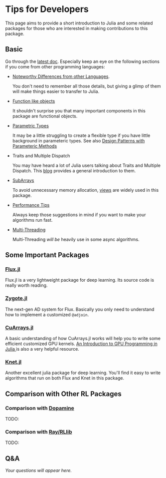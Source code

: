 # Tips for Developers

This page aims to provide a short introduction to Julia and some related packages for those who are interested in making contributions to this package.

## Basic

Go through the [latest doc](https://docs.julialang.org/en/latest/). Especially keep an eye on the following sections if you come from other programming languages:

- [Noteworthy Differences from other Languages](https://docs.julialang.org/en/latest/manual/noteworthy-differences/).

    You don't need to remember all those details, but giving a glimp of them will make things easier to transfer to Julia.

- [Function like objects](https://docs.julialang.org/en/latest/manual/methods/#Function-like-objects-1)

    It shouldn't surprise you that many important components in this package are functional objects.

- [Parametric Types](https://docs.julialang.org/en/v1/manual/types/#Parametric-Types-1)

    It may be a little struggling to create a flexible type if you have little background in parameteric types. See also [Design Patterns with Parameteric Methods](https://docs.julialang.org/en/latest/manual/methods/#Design-Patterns-with-Parametric-Methods-1)

- Traits and Multiple Dispatch

    You may have heard a lot of Julia users talking about Traits and Multiple Dispatch. This [blog](https://white.ucc.asn.au/2018/10/03/Dispatch,-Traits-and-Metaprogramming-Over-Reflection.html) provides a general introduction to them.

- [SubArrays](https://docs.julialang.org/en/latest/devdocs/subarrays/)

    To avoid unnecessary memory allocation, [views](https://docs.julialang.org/en/latest/base/arrays/#Views-(SubArrays-and-other-view-types)-1) are widely used in this package.

- [Performance Tips](https://docs.julialang.org/en/latest/manual/performance-tips/)

    Always keep those suggestions in mind if you want to make your algorithms run fast.

- [Multi-Threading](https://docs.julialang.org/en/latest/base/multi-threading/)

    Multi-Threading *will be* heavily use in some async algorithms.

## Some Important Packages

### [Flux.jl](https://github.com/FluxML/Flux.jl)

Flux.jl is a very lightweight package for deep learning. Its source code is really worth reading.

### [Zygote.jl](https://github.com/FluxML/Zygote.jl)

The next-gen AD system for Flux. Basically you only need to understand how to implement a customized `@adjoin`.

### [CuArrays.jl](https://github.com/JuliaGPU/CuArrays.jl)

A basic understanding of how CuArrays.jl works will help you to write some efficient customized GPU kernels. [An Introduction to GPU Programming in Julia ](https://nextjournal.com/sdanisch/julia-gpu-programming) is also a very helpful resource.

### [Knet.jl](https://github.com/denizyuret/Knet.jl)

Another excellent julia package for deep learning. You'll find it easy to write algorithms that run on both Flux and Knet in this package.

## Comparison with Other RL Packages

### Comparison with [Dopamine](https://github.com/google/dopamine)

TODO:

### Comparison with [Ray/RLlib](https://ray.readthedocs.io/en/latest/rllib.html)

TODO:

## Q&A

*Your questions will appear here.*